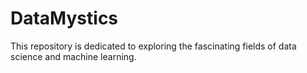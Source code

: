 # DataMystics
This repository is dedicated to exploring the fascinating fields of data science and machine learning.
